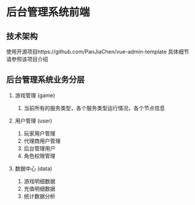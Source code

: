# 后台管理系统前端

## 技术架构

使用开源项目https://github.com/PanJiaChen/vue-admin-template
具体细节请参照该项目介绍 

## 后台管理系统业务分层

   1. 游戏管理 (game)
        1. 当前所有的服务类型，各个服务类型运行情况，各个节点信息
   
   2. 用户管理 (user)
        1. 玩家用户管理
        2. 代理商用户管理
        3. 后台管理用户
        4. 角色权限管理
   
   3. 数据中心 (data)
        1. 游戏明细数据
        2. 充值明细数据
        2. 统计数据分析
